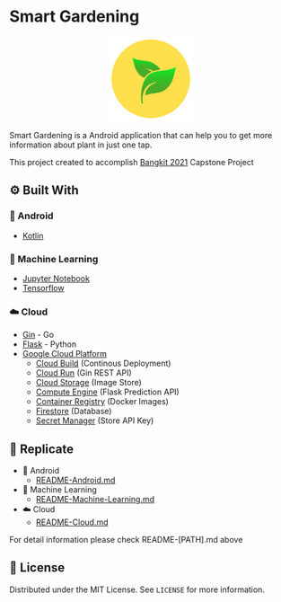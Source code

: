 # Smart Gardening

<p align="center">
  <img alt="Smart Gardening" height="150" src="img/logo.png">
</p>
Smart Gardening is a Android application that can help you to get more information about plant in just one tap.

This project created to accomplish [Bangkit 2021](https://grow.google/intl/id_id/bangkit/) Capstone Project

## :gear: Built With

### :iphone: Android

- [Kotlin](https://kotlinlang.org/)

### :robot: Machine Learning

- [Jupyter Notebook](https://jupyter.org/)
- [Tensorflow](https://www.tensorflow.org/)

### :cloud: Cloud

- [Gin](https://github.com/gin-gonic/gin) - Go
- [Flask](https://flask.palletsprojects.com/en/2.0.x/) - Python
- [Google Cloud Platform](https://cloud.google.com/)
  - [Cloud Build](https://cloud.google.com/build) (Continous Deployment)
  - [Cloud Run](https://cloud.google.com/run) (Gin REST API)
  - [Cloud Storage](https://cloud.google.com/storage) (Image Store)
  - [Compute Engine](https://cloud.google.com/compute) (Flask Prediction API)
  - [Container Registry](https://cloud.google.com/container-registry) (Docker Images)
  - [Firestore](https://cloud.google.com/firestore) (Database)
  - [Secret Manager](https://cloud.google.com/secret-manager) (Store API Key)

## :eyes: Replicate

- :iphone: Android
  - [README-Android.md](README-Android.md)
- :robot: Machine Learning
  - [README-Machine-Learning.md](README-Machine-Learning.md)
- :cloud: Cloud
  - [README-Cloud.md](README-Cloud.md)

For detail information please check README-[PATH].md above

## :scroll: License

Distributed under the MIT License. See `LICENSE` for more information.
